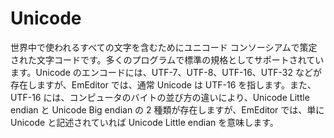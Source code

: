 # Unicode

世界中で使われるすべての文字を含むためにユニコード コンソーシアムで策定された文字コードです。多くのプログラムで標準の規格としてサポートされています。Unicode のエンコードには、UTF-7、UTF-8、UTF-16、UTF-32 などが存在しますが、EmEditor では、通常 Unicode は UTF-16 を指します。また、UTF-16 には、コンピュータのバイトの並び方の違いにより、Unicode Little endian と Unicode Big endian の 2 種類が存在しますが、EmEditor では、単に Unicode と記述されていれば Unicode Little endian を意味します。

